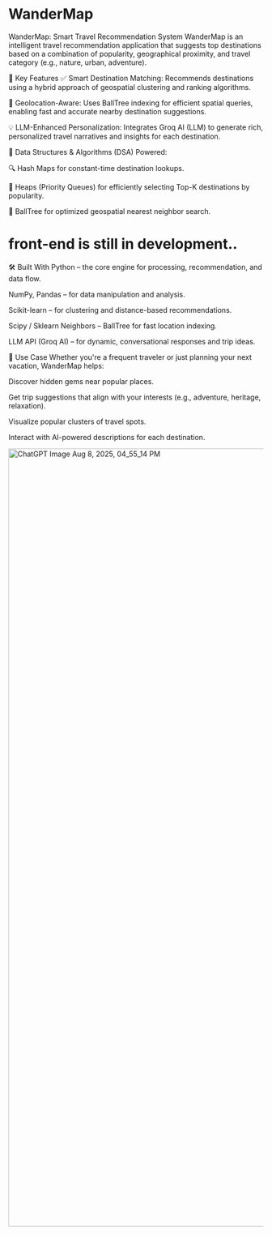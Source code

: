 # WanderMap
WanderMap: Smart Travel Recommendation System
WanderMap is an intelligent travel recommendation application that suggests top destinations based on a combination of popularity, geographical proximity, and travel category (e.g., nature, urban, adventure).

🚀 Key Features
✅ Smart Destination Matching: Recommends destinations using a hybrid approach of geospatial clustering and ranking algorithms.

📍 Geolocation-Aware: Uses BallTree indexing for efficient spatial queries, enabling fast and accurate nearby destination suggestions.

💡 LLM-Enhanced Personalization: Integrates Groq AI (LLM) to generate rich, personalized travel narratives and insights for each destination.

🧠 Data Structures & Algorithms (DSA) Powered:

🔍 Hash Maps for constant-time destination lookups.

🔢 Heaps (Priority Queues) for efficiently selecting Top-K destinations by popularity.

🧭 BallTree for optimized geospatial nearest neighbor search. 

# front-end is still in development..

🛠️ Built With
Python – the core engine for processing, recommendation, and data flow.

NumPy, Pandas – for data manipulation and analysis.

Scikit-learn – for clustering and distance-based recommendations.

Scipy / Sklearn Neighbors – BallTree for fast location indexing.

LLM API (Groq AI) – for dynamic, conversational responses and trip ideas.

🎯 Use Case
Whether you're a frequent traveler or just planning your next vacation, WanderMap helps:

Discover hidden gems near popular places.

Get trip suggestions that align with your interests (e.g., adventure, heritage, relaxation).

Visualize popular clusters of travel spots.

Interact with AI-powered descriptions for each destination. 

<img width="1024" height="1536" alt="ChatGPT Image Aug 8, 2025, 04_55_14 PM" src="https://github.com/user-attachments/assets/69b7fa6c-cf40-4cda-8fdd-5a6ce71681b6" />



